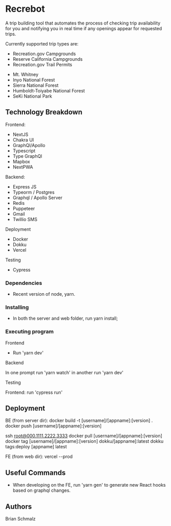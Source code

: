 # Recrebot

A trip building tool that automates the process of checking trip availability for you and notifying you in real time if any openings appear for requested trips.

Currently supported trip types are:

- Recreation.gov Campgrounds
- Reserve California Campgrounds
- Recreation.gov Trail Permits

* Mt. Whitney
* Inyo National Forest
* Sierra National Forest
* Humboldt-Toiyabe National Forest
* SeKi National Park

## Technology Breakdown

Frontend:

- NextJS
- Chakra UI
- GraphQl/Apollo
- Typescript
- Type GraphQl
- Mapbox
- NextPWA

Backend:

- Express JS
- Typeorm / Postgres
- Graphql / Apollo Server
- Redis
- Puppeteer
- Gmail
- Twillio SMS

Deployment

- Docker
- Dokku
- Vercel

Testing

- Cypress

### Dependencies

- Recent version of node, yarn.

### Installing

- In both the server and web folder, run yarn install;

### Executing program

Frontend

- Run 'yarn dev'

Backend

In one prompt run 'yarn watch'
in another run 'yarn dev'

Testing

Frontend: run 'cypress run'

## Deployment

BE (from server dir):
docker build -t [username]/[appname]:[version] .
docker push [username]/[appname]:[version]

ssh root@000.1111.2222.3333
docker pull [username]/[appname]:[version]
docker tag [username]/[appname]:[version] dokku/[appname]:latest
dokku tags:deploy [appname] latest

FE (from web dir):
vercel --prod

## Useful Commands

- When developing on the FE, run 'yarn gen' to generate new React hooks based on graphql changes.

## Authors

Brian Schmalz
